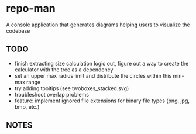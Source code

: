 # repo-man

A console application that generates diagrams helping users to visualize the codebase

## TODO
* finish extracting size calculation logic out, figure out a way to create the calculator with the tree as a dependency
* set an upper max radius limit and distribute the circles within this min-max range
* try adding tooltips (see twoboxes_stacked.svg)
* troubleshoot overlap problems
* feature: implement ignored file extensions for binary file types (png, jpg, bmp, etc.)

## NOTES
